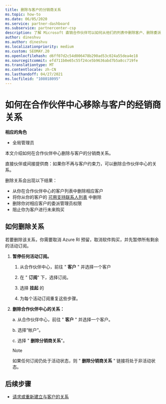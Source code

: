 ```yaml
---
title: 删除与客户的分销商关系
ms.topic: how-to
ms.date: 06/05/2020
ms.service: partner-dashboard
ms.subservice: partnercenter-csp
description: 了解 Microsoft 直销合作伙伴可以如何从他们的列表中删除客户、删除委派的管理员权限以及停止支持或购买客户。
author: dineshvu
ms.author: dineshvu
ms.localizationpriority: medium
ms.custom: SEOMAY.20
ms.openlocfilehash: d6ff07d2c54d006478b290ad53c024a55dea4e18
ms.sourcegitcommit: efd711b0e65c55f24ce5b9636abd7b5a8cc719fe
ms.translationtype: MT
ms.contentlocale: zh-CN
ms.lasthandoff: 04/27/2021
ms.locfileid: "108018095"
---
```

# <a name="how-to-remove-a-reseller-relationship-with-a-customer-in-partner-center"></a>如何在合作伙伴中心移除与客户的经销商关系

**相应的角色**

- 全局管理员

本文介绍如何在合作伙伴中心删除与客户的分销商关系。

直接伙伴或间接提供商：如果你不再与客户约束力，可以删除合作伙伴中心的关系。

删除关系会出现以下结果：

- 从你在合作伙伴中心的客户列表中删除相应客户
- 将你从你的客户的 [可用支持联系人列表](assign-support-contacts.md) 中删除
- 删除你对相应客户的委派管理员权限
- 阻止你为客户进行未来购买

## <a name="how-to-remove-a-relationship"></a>如何删除关系

若要删除该关系，你需要取消 Azure RI 预留，取消软件购买，并先暂停所有剩余的活动订阅。

1. **暂停任何活动订阅。**

   1. 从合作伙伴中心，前往 " **客户** " 并选择一个客户

   2. 在 " **订阅**" 下，选择订阅。

   3. 选择 **挂起** 的

   4. 为每个活动订阅重复这些步骤。

2. **删除合作伙伴中心的关系：**

   a. 从合作伙伴中心，前往 " **客户** " 并选择一个客户。

   b. 选择“帐户”。

   c. 选择 " **删除分销商关系**"。

   > [!NOTE]
   > 如果任何订阅仍处于活动状态，则 " **删除分销商关系** " 链接将处于非活动状态。

## <a name="next-steps"></a>后续步骤

- [请求或重新建立与客户的关系](request-a-relationship-with-a-customer.md)

